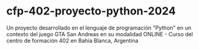 # cfp-402-proyecto-python-2024
 Un proyecto desarrollado en el lenguaje de programación "Python" en un contexto del juego GTA San Andreas en su modalidad ONLINE - Curso del centro de formación 402 en Bahía Blanca, Argentina
